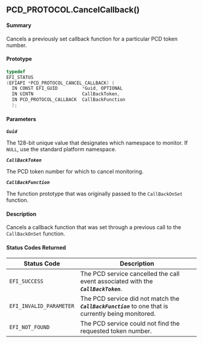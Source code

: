 <!--- @file
  PCD_PROTOCOL.CancelCallback()

  Copyright (c) 2009-2017, Intel Corporation. All rights reserved.<BR>

  Redistribution and use in source (original document form) and 'compiled'
  forms (converted to PDF, epub, HTML and other formats) with or without
  modification, are permitted provided that the following conditions are met:

  1) Redistributions of source code (original document form) must retain the
     above copyright notice, this list of conditions and the following
     disclaimer as the first lines of this file unmodified.

  2) Redistributions in compiled form (transformed to other DTDs, converted to
     PDF, epub, HTML and other formats) must reproduce the above copyright
     notice, this list of conditions and the following disclaimer in the
     documentation and/or other materials provided with the distribution.

  THIS DOCUMENTATION IS PROVIDED BY TIANOCORE PROJECT "AS IS" AND ANY EXPRESS OR
  IMPLIED WARRANTIES, INCLUDING, BUT NOT LIMITED TO, THE IMPLIED WARRANTIES OF
  MERCHANTABILITY AND FITNESS FOR A PARTICULAR PURPOSE ARE DISCLAIMED. IN NO
  EVENT SHALL TIANOCORE PROJECT  BE LIABLE FOR ANY DIRECT, INDIRECT, INCIDENTAL,
  SPECIAL, EXEMPLARY, OR CONSEQUENTIAL DAMAGES (INCLUDING, BUT NOT LIMITED TO,
  PROCUREMENT OF SUBSTITUTE GOODS OR SERVICES; LOSS OF USE, DATA, OR PROFITS;
  OR BUSINESS INTERRUPTION) HOWEVER CAUSED AND ON ANY THEORY OF LIABILITY,
  WHETHER IN CONTRACT, STRICT LIABILITY, OR TORT (INCLUDING NEGLIGENCE OR
  OTHERWISE) ARISING IN ANY WAY OUT OF THE USE OF THIS DOCUMENTATION, EVEN IF
  ADVISED OF THE POSSIBILITY OF SUCH DAMAGE.

-->

## PCD_PROTOCOL.CancelCallback()

#### Summary

Cancels a previously set callback function for a particular PCD token number.

#### Prototype

```c
typedef
EFI_STATUS
(EFIAPI *PCD_PROTOCOL_CANCEL_CALLBACK) (
  IN CONST EFI_GUID         *Guid, OPTIONAL
  IN UINTN                  CallBackToken,
  IN PCD_PROTOCOL_CALLBACK  CallBackFunction
  );
```

#### Parameters

**_`Guid`_**

The 128-bit unique value that designates which namespace to monitor. If `NULL`,
use the standard platform namespace.

**_`CallBackToken`_**

The PCD token number for which to cancel monitoring.

**_`CallBackFunction`_**

The function prototype that was originally passed to the `CallBackOnSet`
function.

#### Description

Cancels a callback function that was set through a previous call to the
`CallBackOnSet` function.

#### Status Codes Returned

| Status Code             | Description                                                                                          |
| ----------------------- | ---------------------------------------------------------------------------------------------------- |
| `EFI_SUCCESS`           | The PCD service cancelled the call event associated with the **_`CallBackToken`_**.                  |
| `EFI_INVALID_PARAMETER` | The PCD service did not match the **_`CallBackFunction`_** to one that is currently being monitored. |
| `EFI_NOT_FOUND`         | The PCD service could not find the requested token number.                                           |
